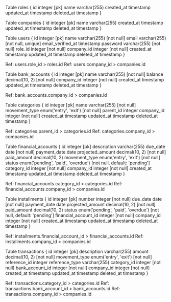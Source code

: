 Table roles {
  id integer [pk]
  name varchar(255)
  created_at timestamp
  updated_at timestamp
  deleted_at timestamp
}

Table companies {
  id integer [pk]
  name varchar(255)
  created_at timestamp
  updated_at timestamp
  deleted_at timestamp
}

Table users {
  id integer [pk]
  name varchar(255) [not null]
  email varchar(255) [not null, unique]
  email_verified_at timestamp
  password varchar(255) [not null]
  role_id integer [not null]
  company_id integer [not null]
  created_at timestamp
  updated_at timestamp
  deleted_at timestamp
}

Ref: users.role_id > roles.id
Ref: users.company_id > companies.id

Table bank_accounts {
  id integer [pk]
  name varchar(255) [not null]
  balance decimal(10, 2) [not null]
  company_id integer [not null]
  created_at timestamp
  updated_at timestamp
  deleted_at timestamp
}

Ref: bank_accounts.company_id > companies.id

Table categories {
  id integer [pk]
  name varchar(255) [not null]
  movement_type enum('entry', 'exit') [not null]
  parent_id integer
  company_id integer [not null]
  created_at timestamp
  updated_at timestamp
  deleted_at timestamp
}

Ref: categories.parent_id > categories.id
Ref: categories.company_id > companies.id

Table financial_accounts {
  id integer [pk]
  description varchar(255)
  due_date date [not null]
  payment_date date
  projected_amount decimal(10, 2) [not null]
  paid_amount decimal(10, 2)
  movement_type enum('entry', 'exit') [not null]
  status enum('pending', 'paid', 'overdue') [not null, default: 'pending']
  category_id integer [not null]
  company_id integer [not null]
  created_at timestamp
  updated_at timestamp
  deleted_at timestamp
}

Ref: financial_accounts.category_id > categories.id
Ref: financial_accounts.company_id > companies.id

Table installments {
  id integer [pk]
  number integer [not null]
  due_date date [not null]
  payment_date date
  projected_amount decimal(10, 2) [not null]
  paid_amount decimal(10, 2)
  status enum('pending', 'paid', 'overdue') [not null, default: 'pending']
  financial_account_id integer [not null]
  company_id integer [not null]
  created_at timestamp
  updated_at timestamp
  deleted_at timestamp
}

Ref: installments.financial_account_id > financial_accounts.id
Ref: installments.company_id > companies.id

Table transactions {
  id integer [pk]
  description varchar(255)
  amount decimal(10, 2) [not null]
  movement_type enum('entry', 'exit') [not null]
  reference_id integer
  reference_type varchar(255)
  category_id integer [not null]
  bank_account_id integer [not null]
  company_id integer [not null]
  created_at timestamp
  updated_at timestamp
  deleted_at timestamp
}

Ref: transactions.category_id > categories.id
Ref: transactions.bank_account_id > bank_accounts.id
Ref: transactions.company_id > companies.id